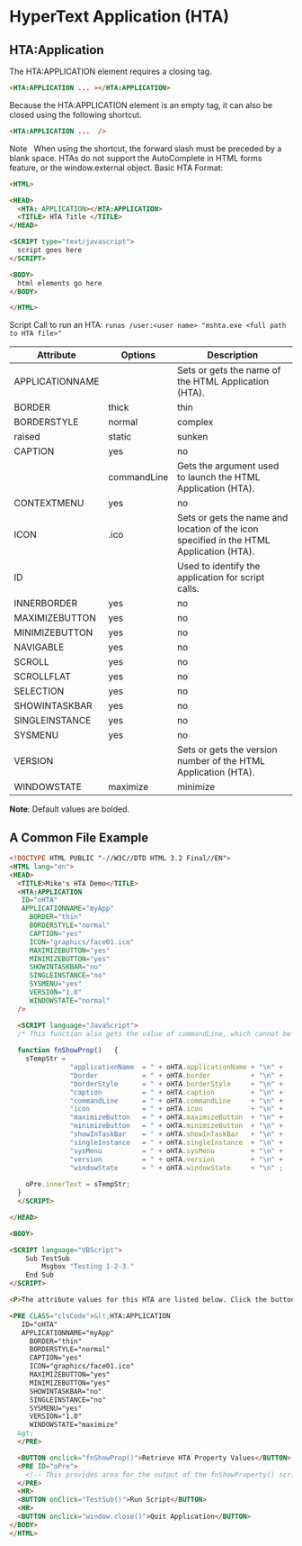 # HyperText Application (HTA)

## HTA:Application  
The HTA:APPLICATION element requires a closing tag.
```html
<HTA:APPLICATION ... ></HTA:APPLICATION>
```
Because the HTA:APPLICATION element is an empty tag, it can also be closed using the following shortcut.
```html
<HTA:APPLICATION ...  />
```
Note   When using the shortcut, the forward slash must be preceded by a blank space.
HTAs do not support the AutoComplete in HTML forms feature, or the window.external object.
Basic HTA Format:
```html
<HTML>

<HEAD>
  <HTA: APPLICATION></HTA:APPLICATION>
  <TITLE> HTA Title </TITLE>
</HEAD>

<SCRIPT type="text/javascript"> 
  script goes here 
</SCRIPT>

<BODY> 
  html elements go here 
</BODY>

</HTML>
```
Script Call to run an HTA: `runas /user:<user name> "mshta.exe <full path to HTA file>"`
  
|Attribute|Options|Description |  
| -- | -- | -- |  
| APPLICATIONNAME|<ApplicationName>|Sets or gets the name of the HTML Application (HTA). |  
| BORDER|thick|thin|dialog|none|Sets or gets the type of window border for the HTML Application (HTA). When border is set to none, neither the window border, the program icon, the title bar, nor the Minimize and Maximize buttons display. Choosing the thick window border adds a size grip and sizing border for resizing the window. |  
| BORDERSTYLE|normal|complex| |  
| raised|static|sunken|Sets or gets the style set for the content border in the HTML Application (HTA) window. |  
| CAPTION|yes|no|Sets or gets a Boolean value that indicates whether the window is set to display a title bar or a caption, for the HTML Application (HTA). |  
|  |commandLine|Gets the argument used to launch the HTML Application (HTA). |  
| CONTEXTMENU|yes|no|Sets or gets a string value that indicates whether the context menu is displayed when the right mouse button is clicked. |  
| ICON|<PathIconName>.ico|Sets or gets the name and location of the icon specified in the HTML Application (HTA). |  
| ID|<ApplicationIDName>|Used to identify the application for script calls. |  
| INNERBORDER|yes|no|Sets or gets a string value that indicates whether the inside 3-D border is displayed. |  
| MAXIMIZEBUTTON|yes|no|Sets or gets a Boolean value that indicates whether a Maximize button is displayed in the title bar of the HTML Application (HTA) window. |  
| MINIMIZEBUTTON|yes|no|Sets or gets a Boolean value that indicates whether a Minimize button is displayed in the title bar of the HTML Application (HTA) window. |  
| NAVIGABLE|yes|no|Sets or gets a string value that indicates whether linked documents are loaded in the main HTML Application (HTA) window or in a new browser window. |  
| SCROLL|yes|no|auto|Sets or gets a string value that indicates whether the scroll bars are displayed. |  
| SCROLLFLAT|yes|no|Sets or gets a string value that indicates whether the scroll bar is 3-D or flat. |  
| SELECTION|yes|no|Sets or gets a string value that indicates whether the content can be selected with the mouse or keyboard. |  
| SHOWINTASKBAR|yes|no|Sets or gets a value that indicates whether the HTML Application (HTA) is displayed in the Windows taskbar. |  
| SINGLEINSTANCE|yes|no|Sets or gets a value that indicates whether only one instance of the specified HTML Application (HTA) can run at a time. |  
| SYSMENU|yes|no|Sets or gets a Boolean value that indicates whether a system menu is displayed in the HTML Application (HTA). |  
| VERSION|<VersionNumber>|Sets or gets the version number of the HTML Application (HTA). |  
| WINDOWSTATE|maximize|minimize|normal|Sets or gets the initial size of the HTA window. |  
  
**Note**: Default values are bolded.

## A Common File Example
```html
<!DOCTYPE HTML PUBLIC "-//W3C//DTD HTML 3.2 Final//EN">
<HTML lang="en">
<HEAD>
  <TITLE>Mike's HTA Demo</TITLE>
  <HTA:APPLICATION 
   ID="oHTA"
   APPLICATIONNAME="myApp"
	 BORDER="thin"
	 BORDERSTYLE="normal"
	 CAPTION="yes"
	 ICON="graphics/face01.ico"
	 MAXIMIZEBUTTON="yes"
	 MINIMIZEBUTTON="yes"
	 SHOWINTASKBAR="no"
	 SINGLEINSTANCE="no"
	 SYSMENU="yes"
	 VERSION="1.0"
	 WINDOWSTATE="normal"
  />

  <SCRIPT language="JavaScript">
  /* This function also gets the value of commandLine, which cannot be set as an attribute  */
   
  function fnShowProp()   {
    sTempStr = 
               "applicationName  = " + oHTA.applicationName + "\n" + 
               "border           = " + oHTA.border          + "\n" +
               "borderStyle      = " + oHTA.borderStyle     + "\n" + 
               "caption          = " + oHTA.caption         + "\n" +
               "commandLine      = " + oHTA.commandLine     + "\n" +
               "icon             = " + oHTA.icon            + "\n" +
               "maximizeButton   = " + oHTA.maximizeButton  + "\n" +
               "minimizeButton   = " + oHTA.minimizeButton  + "\n" + 
               "showInTaskBar    = " + oHTA.showInTaskBar   + "\n" +
               "singleInstance   = " + oHTA.singleInstance  + "\n" +  
               "sysMenu          = " + oHTA.sysMenu         + "\n" + 
               "version          = " + oHTA.version         + "\n" + 
               "windowState      = " + oHTA.windowState     + "\n" ;
	  
    oPre.innerText = sTempStr;		  
  }
  </SCRIPT>

</HEAD>

<BODY>

<SCRIPT language="VBScript">
    Sub TestSub
        Msgbox "Testing 1-2-3."
    End Sub
</SCRIPT>

<P>The attribute values for this HTA are listed below. Click the button to get the corresponding property values.</P>

<PRE CLASS="clsCode">&lt;HTA:APPLICATION 
   ID="oHTA"
   APPLICATIONNAME="myApp"
	 BORDER="thin"
	 BORDERSTYLE="normal"
	 CAPTION="yes"
	 ICON="graphics/face01.ico"
	 MAXIMIZEBUTTON="yes"
	 MINIMIZEBUTTON="yes"
	 SHOWINTASKBAR="no"
	 SINGLEINSTANCE="no"
	 SYSMENU="yes"
	 VERSION="1.0"
	 WINDOWSTATE="maximize"
  &gt;
  </PRE>

  <BUTTON onclick="fnShowProp()">Retrieve HTA Property Values</BUTTON>
  <PRE ID="oPre">  
    <!-- This provides area for the output of the fnShowProperty() script -->
  </PRE>
  <HR>
  <BUTTON onClick="TestSub()">Run Script</BUTTON> 
  <HR>
  <BUTTON onclick="window.close()">Quit Application</BUTTON>
</BODY>
</HTML>
```
